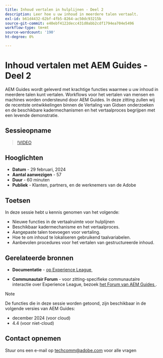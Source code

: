 ```yaml
---
title: Inhoud vertalen in hulplijnen - Deel 2
description: Leer hoe u uw inhoud in meerdere talen vertaalt.
exl-id: b61d4432-62bf-4fb5-8264-ac50dc93215b
source-git-commit: e40ebf4122decc431d0abb2cdf1794ea704e5496
workflow-type: tm+mt
source-wordcount: '190'
ht-degree: 0%

---
```


# Inhoud vertalen met AEM Guides - Deel 2

AEM Guides wordt geleverd met krachtige functies waarmee u uw inhoud in meerdere talen kunt vertalen. Workflows voor het vertalen van mensen en machines worden ondersteund door AEM Guides. In deze zitting zullen wij de recentste ontwikkelingen binnen de Vertaling van Gidsen onderzoeken en de beschikbare kadermechanismen en het vertaalproces begrijpen met een levende demonstratie.


## Sessieopname

>[!VIDEO](https://video.tv.adobe.com/v/3427661/languagevariables-nativepdf-translation)

## Hooglichten

- **Datum** - 29 februari, 2024
- **Aantal aanwezigen** - 57
- **Duur** - 60 minuten
- **Publiek** - Klanten, partners, en de werknemers van de Adobe

## Toetsen

In deze sessie hebt u kennis genomen van het volgende:
- Nieuwe functies in de vertaalruimte voor hulplijnen
- Beschikbaar kadermechanisme en het vertaalproces.
- Aangepaste talen toevoegen voor vertaling.
- Hoe te om inhoud te lokaliseren gebruikend taalvariabelen.
- Aanbevolen procedures voor het vertalen van gestructureerde inhoud.


## Gerelateerde bronnen

- **Documentatie** - [&#x200B; op Experience League &#x200B;](https://experienceleague.adobe.com/docs/experience-manager-guides/using/user-guide/translate-content/translation.html?lang=nl-NL)

- **Communautair Forum** - voor zitting-specifieke communautaire interactie over Experience League, bezoek [&#x200B; het Forum van AEM Guides &#x200B;](https://experienceleaguecommunities.adobe.com/t5/experience-manager-guides/bd-p/xml-documentation-discussions).


>[!NOTE]
>
> De functies die in deze sessie worden getoond, zijn beschikbaar in de volgende versies van AEM Guides:
> - december 2024 (voor cloud)
> - 4.4 (voor niet-cloud)



## Contact opnemen

Stuur ons een e-mail op <techcomm@adobe.com> voor alle vragen
